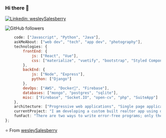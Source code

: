 ### Hi there 👋

[![Linkedin: wesleySalesberry](https://img.shields.io/badge/-wesleySalesberry-blue?style=flat-square&logo=Linkedin&logoColor=white&link=https://www.linkedin.com/in/wessalesberry/)](https://www.linkedin.com/in/wessalesberry/)

![GitHub followers](https://img.shields.io/github/followers/wesleySalesberry?label=Follow&style=social)

```javascript
    code: ["Javascript", "Python", "Java"],
    askMeAbout: ["web dev", "tech", "app dev", "photography"],
    technologies: {
        frontEnd: {
            js: ["React", "Vue"],
            css: ["materialize", "vuetify", "bootstrap", "Styled Components"]
        },
        backEnd: {
            js: ["Node", "Express"],
            python: ["Django"]
        },
        devOps: ["AWS", "Docker🐳", "Firebase"],
        databases: ["mongo", "postgres", "sqlite"],
        misc: ["Firebase", "Socket.IO", "open-cv", "php", "SuiteApp"]
    },
    architecture: ["Progressive web applications", "Single page applications"],
    currentProject: "I am developing a custom built realtor app using django and javascript",
    funFact: "There are two ways to write error-free programs; only the third one works"
};
```

 ⭐️ From [wesleySalesberry](https://github.com/wesleySalesberry)

<!--
**WesleySalesberry/wesleySalesberry** is a ✨ _special_ ✨ repository because its `README.md` (this file) appears on your GitHub profile.

Here are some ideas to get you started:

- 🔭 I’m currently working on ...
- 🌱 I’m currently learning ...
- 👯 I’m looking to collaborate on ...
- 🤔 I’m looking for help with ...
- 💬 Ask me about ...
- 📫 How to reach me: ...
- 😄 Pronouns: ...
- ⚡ Fun fact: ...
-->
